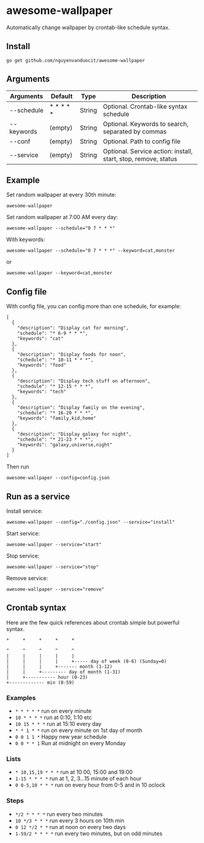 # awesome-wallpaper

Automatically change wallpaper by crontab-like schedule syntax.

## Install

```
go get github.com/nguyenvanduocit/awesome-wallpaper
```

## Arguments

| Arguments  | Default   | Type   | Description |
|------------|-----------|--------|-------------|
| --schedule | * * * * * | String | Optional. Crontab-like syntax schedule |
| --keywords | (empty)   | String | Optional. Keywords to search, separated by commas|
| --conf     | (empty)   | String | Optional. Path to config file |
| --service  | (empty)   | String | Optional. Service action: install, start, stop, remove, status |

## Example 

Set random wallpaper at every 30th minute:

```
awesome-wallpaper
```

Set random wallpaper at 7:00 AM every day:

```
awesome-wallpaper --schedule="0 7 * * *"
```

With keywords:

```
awesome-wallpaper --schedule="0 7 * * *" --keyword=cat,monster
```

or

```
awesome-wallpaper --keyword=cat,monster
```

## Config file

With config file, you can config more than one schedule, for example:

```
[
  {
    "description": "Display cat for morning",
    "schedule": "* 6-9 * * *",
    "keywords": "cat"
  },
  {
    "description": "Display foods for noon",
    "schedule": "* 10-11 * * *",
    "keywords": "food"
  },
  {
    "description": "Display tech stuff on afternoon",
    "schedule": "* 12-15 * * *",
    "keywords": "tech"
  },
  {
    "description": "Display family on the evening",
    "schedule": "* 16-20 * * *",
    "keywords": "family,kid,home"
  },
  {
    "description": "Display galaxy for night",
    "schedule": "* 21-23 * * *",
    "keywords": "galaxy,universe,night"
  }
]
```

Then run 

```
awesome-wallpaper --config=config.json
```

## Run as a service

Install service:

```
awesome-wallpaper --config="./config.json" --service="install"
```

Start service:

```
awesome-wallpaper --service="start"
```

Stop service:

```
awesome-wallpaper --service="stop"
```

Remove service:

```
awesome-wallpaper --service="remove"
```


## Crontab syntax

Here are the few quick references about crontab simple but powerful syntax.

```
*     *     *     *     *        

^     ^     ^     ^     ^
|     |     |     |     |
|     |     |     |     +----- day of week (0-6) (Sunday=0)
|     |     |     +------- month (1-12)
|     |     +--------- day of month (1-31)
|     +----------- hour (0-23)
+------------- min (0-59)
```

### Examples

+ `* * * * *` run on every minute
+ `10 * * * *` run at 0:10, 1:10 etc
+ `10 15 * * *` run at 15:10 every day
+ `* * 1 * *` run on every minute on 1st day of month
+ `0 0 1 1 *` Happy new year schedule
+ `0 0 * * 1` Run at midnight on every Monday

### Lists

+ `* 10,15,19 * * *` run at 10:00, 15:00 and 19:00
+ `1-15 * * * *` run at 1, 2, 3...15 minute of each hour
+ `0 0-5,10 * * *` run on every hour from 0-5 and in 10 oclock

### Steps
+ `*/2 * * * *` run every two minutes
+ `10 */3 * * *` run every 3 hours on 10th min
+ `0 12 */2 * *` run at noon on every two days
+ `1-59/2 * * * *` run every two minutes, but on odd minutes
